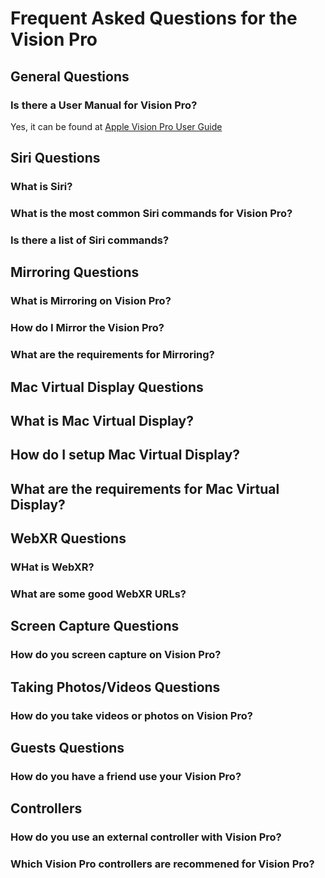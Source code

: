 # Frequent Asked Questions for the Vision Pro

## General Questions

### Is there a User Manual for Vision Pro?

Yes, it can be found at [Apple Vision Pro User Guide](https://support.apple.com/guide/apple-vision-pro/welcome/visionos)

## Siri Questions

### What is Siri?

### What is the most common Siri commands for Vision Pro?

### Is there a list of Siri commands?

## Mirroring Questions

### What is Mirroring on Vision Pro?

### How do I Mirror the Vision Pro?

### What are the requirements for Mirroring?

## Mac Virtual Display Questions

## What is Mac Virtual Display?

## How do I setup Mac Virtual Display?

## What are the requirements for Mac Virtual Display?

## WebXR Questions

### WHat is WebXR?

### What are some good WebXR URLs?

## Screen Capture Questions

### How do you screen capture on Vision Pro?

## Taking Photos/Videos Questions

### How do you take videos or photos on Vision Pro?

## Guests Questions

### How do you have a friend use your Vision Pro?

## Controllers

### How do you use an external controller with Vision Pro?

### Which Vision Pro controllers are recommened for Vision Pro?
